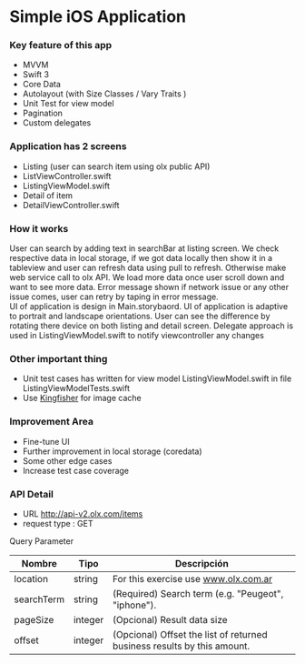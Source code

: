# Simple iOS Application

### Key feature of this app
- MVVM 
- Swift 3
- Core Data
- Autolayout (with Size Classes / Vary Traits )
- Unit Test for view model
- Pagination
- Custom delegates 

### Application has 2 screens
- Listing (user can search item using olx public API) 
-   ListViewController.swift
-   ListingViewModel.swift
- Detail of item
-   DetailViewController.swift

### How it works
User can search by adding text in searchBar at listing screen. We check respective data in local storage, if we got data locally then show it in a tableview and user can refresh data using pull to refresh. 
Otherwise make web service call to olx API. We load more data once user scroll down and want to see more data.
Error message shown if network issue or any other issue comes, user can retry by taping in error message.  
UI of application is design in Main.storybaord. UI of application is adaptive to portrait and landscape orientations. User can see the difference by rotating there device on both listing and detail screen.
Delegate approach is used in ListingViewModel.swift to notify viewcontroller any changes

### Other important thing
- Unit test cases has written for view model ListingViewModel.swift in file ListingViewModelTests.swift
- Use [Kingfisher](https://github.com/onevcat/Kingfisher) for image cache 

### Improvement Area
- Fine-tune UI
- Further improvement in local storage (coredata)
- Some other edge cases
- Increase test case coverage

### API Detail

- URL http://api-v2.olx.com/items
- request type : GET

Query Parameter

| Nombre | Tipo | Descripción |
| ------ | ------ | ------ |
| location | string | For this exercise use www.olx.com.ar |
| searchTerm | string | (Required) Search term (e.g. "Peugeot", "iphone"). |
| pageSize | integer | (Opcional) Result data size |
| offset | integer | (Opcional) Offset the list of returned business results by this amount. |

